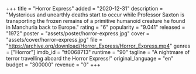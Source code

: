 +++
title = "Horror Express"
added = "2020-12-31"
description = "Mysterious and unearthly deaths start to occur while Professor Saxton is transporting the frozen remains of a primitive humanoid creature he found in Manchuria back to Europe."
rating = "6"
popularity = "9.041"
released = "1972"
poster = "assets/poster/horror-express.jpg"
cover = "assets/cover/horror-express.jpg"
file = "https://archive.org/download/Horror_Express/Horror_Express.mp4"
genres = ["Horror"]
imdb_id = "tt0068713"
runtime = "90"
tagline = "A nightmare of terror travelling aboard the Horror Express!"
original_language = "en"
budget = "300000"
revenue = "0"
+++

